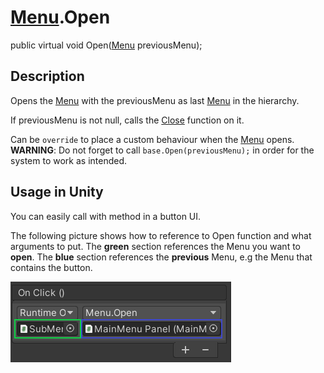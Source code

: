 # [Menu](Menu).Open

public virtual void Open([Menu](Menu) previousMenu);

## Description

Opens the [Menu](Menu) with the previousMenu as last [Menu](Menu) in the hierarchy.

If previousMenu is not null, calls the [Close](Menu.Close) function on it.

Can be `override` to place a custom behaviour when the [Menu](Menu) opens.
**WARNING**: Do not forget to call `base.Open(previousMenu);` in order for the system to work as intended.

## Usage in Unity

You can easily call with method in a button UI.

The following picture shows how to reference to Open function and what arguments to put.
The **green** section references the Menu you want to **open**.
The **blue** section references the **previous** Menu, e.g the Menu that contains the button.

![Image not found](https://github.com/benjaminhate/Unity-SimpleMenuController/raw/main/Documentation~/Components/Public%20Methods/Images/Menu%20-%20Open%20button%20UI.PNG "Open button UI")